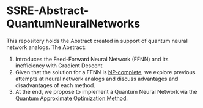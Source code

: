 # SSRE-Abstract-QuantumNeuralNetworks
This repository holds the Abstract created in support of quantum neural network analogs. The Abstract:

1. Introduces the Feed-Forward Neural Network (FFNN) and its inefficiency with Gradient Descent
2. Given that the solution for a FFNN is [NP-complete](https://papers.nips.cc/paper/1988/file/3def184ad8f4755ff269862ea77393dd-Paper.pdf), we explore previous attempts at neural network analogs and discuss advantages and disadvantages of each method. 
3. At the end, we propose to implement a Quantum Neural Network via the [Quantum Approximate Optimization Method](https://arxiv.org/abs/1411.4028). 
